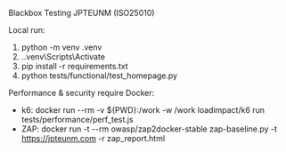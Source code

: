 Blackbox Testing JPTEUNM (ISO25010)

Local run:
1. python -m venv .venv
2. .\.venv\Scripts\Activate
3. pip install -r requirements.txt
4. python tests/functional/test_homepage.py

Performance & security require Docker:
- k6: docker run --rm -v ${PWD}:/work -w /work loadimpact/k6 run tests/performance/perf_test.js
- ZAP: docker run -t --rm owasp/zap2docker-stable zap-baseline.py -t https://jpteunm.com -r zap_report.html
